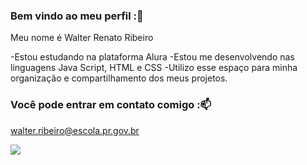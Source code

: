 ### Bem vindo ao meu perfil :🐤

Meu nome é Walter Renato Ribeiro

-Estou estudando na plataforma Alura
-Estou me desenvolvendo nas linguagens Java Script, HTML e CSS
-Utilizo esse espaço para minha organização e compartilhamento dos meus projetos.

### Você pode entrar em contato comigo :📫

walter.ribeiro@escola.pr.gov.br

![](https://media.tenor.com/LajtbK1DKFoAAAAC/muichiro-tokito.gif)
